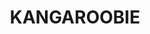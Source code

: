 ---
lastmod: '2025-04-06T06:05:20+00:00'
latitude: -33.1685074
layout: suburb
longitude: 149.0545281
postcode: '2800'
state: NSW
title: KANGAROOBIE
url: /nsw/kangaroobie/
---